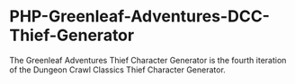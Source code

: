 # PHP-Greenleaf-Adventures-DCC-Thief-Generator
The Greenleaf Adventures Thief Character Generator is the fourth iteration of the Dungeon Crawl Classics Thief Character Generator.
